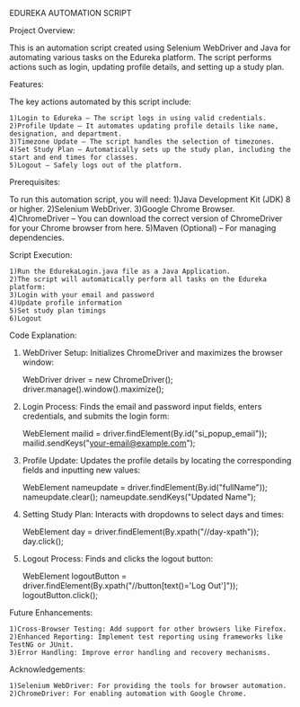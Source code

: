 EDUREKA AUTOMATION SCRIPT

Project Overview:

This is an automation script created using Selenium WebDriver and Java for automating various tasks on the Edureka platform. The script performs actions such as login, updating profile details, and setting up a study plan.

Features:

The key actions automated by this script include:

    1)Login to Edureka – The script logs in using valid credentials.
    2)Profile Update – It automates updating profile details like name, designation, and department.
    3)Timezone Update – The script handles the selection of timezones.
    4)Set Study Plan – Automatically sets up the study plan, including the start and end times for classes.
    5)Logout – Safely logs out of the platform.

    
Prerequisites:

To run this automation script, you will need:
     1)Java Development Kit (JDK) 8 or higher.
     2)Selenium WebDriver.
     3)Google Chrome Browser.
     4)ChromeDriver – You can download the correct version of ChromeDriver for your Chrome browser from here.
     5)Maven (Optional) – For managing dependencies.

Script Execution:

    1)Run the EdurekaLogin.java file as a Java Application.
    2)The script will automatically perform all tasks on the Edureka platform:
    3)Login with your email and password
    4)Update profile information
    5)Set study plan timings
    6)Logout

Code Explanation:

   1) WebDriver Setup: Initializes ChromeDriver and maximizes the browser window:
      
         WebDriver driver = new ChromeDriver();
         driver.manage().window().maximize();

   2) Login Process: Finds the email and password input fields, enters credentials, and submits the login form:
      
        WebElement mailid = driver.findElement(By.id("si_popup_email"));
        mailid.sendKeys("your-email@example.com");

   3) Profile Update: Updates the profile details by locating the corresponding fields and inputting new values:
      
        WebElement nameupdate = driver.findElement(By.id("fullName"));
        nameupdate.clear();
        nameupdate.sendKeys("Updated Name");

   4) Setting Study Plan: Interacts with dropdowns to select days and times:
      
        WebElement day = driver.findElement(By.xpath("//day-xpath"));
        day.click();
      
   5) Logout Process: Finds and clicks the logout button:
       
        WebElement logoutButton = driver.findElement(By.xpath("//button[text()='Log Out']"));
        logoutButton.click();


Future Enhancements:

    1)Cross-Browser Testing: Add support for other browsers like Firefox.
    2)Enhanced Reporting: Implement test reporting using frameworks like TestNG or JUnit.
    3)Error Handling: Improve error handling and recovery mechanisms.


Acknowledgements:
    
    1)Selenium WebDriver: For providing the tools for browser automation.
    2)ChromeDriver: For enabling automation with Google Chrome.
